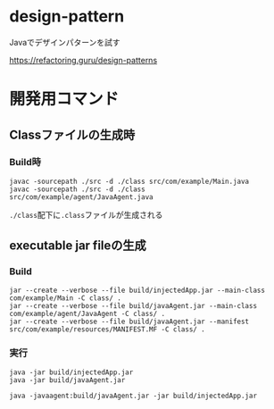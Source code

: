 # design-pattern
Javaでデザインパターンを試す

https://refactoring.guru/design-patterns

# 開発用コマンド

## Classファイルの生成時

### Build時

```
javac -sourcepath ./src -d ./class src/com/example/Main.java 
javac -sourcepath ./src -d ./class src/com/example/agent/JavaAgent.java
```
`./class`配下に`.class`ファイルが生成される

## executable jar fileの生成

### Build 
```
jar --create --verbose --file build/injectedApp.jar --main-class com/example/Main -C class/ .
jar --create --verbose --file build/javaAgent.jar --main-class com/example/agent/JavaAgent -C class/ .
jar --create --verbose --file build/javaAgent.jar --manifest src/com/example/resources/MANIFEST.MF -C class/ .
```

### 実行
```
java -jar build/injectedApp.jar
java -jar build/javaAgent.jar

java -javaagent:build/javaAgent.jar -jar build/injectedApp.jar
```


